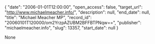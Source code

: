 {
  "date": "2006-01-01T12:00:00", 
  "open_access": false, 
  "target_url": "http://www.michaelmeacher.info/", 
  "description": null, 
  "end_date": null, 
  "title": "Michael Meacher MP", 
  "record_id": "20060101T120000/om2YrzpAZUBM2BFFBTPNqw==", 
  "publisher": "michaelmeacher.info", 
  "slug": 13357, 
  "start_date": null
}

None